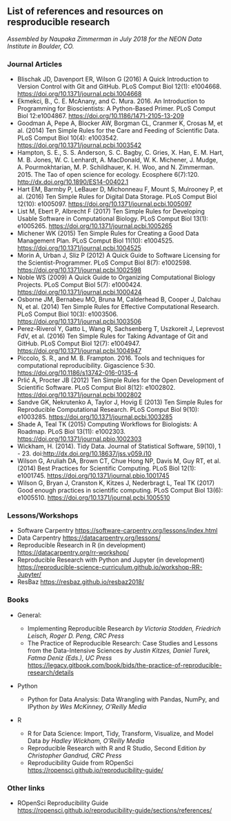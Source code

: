 ## List of references and resources on resproducible research

*Assembled by Naupaka Zimmerman in July 2018 for the  NEON Data Institute in Boulder, CO.*

### Journal Articles

* Blischak JD, Davenport ER, Wilson G (2016) A Quick Introduction to Version Control with Git and GitHub. PLoS Comput Biol 12(1): e1004668. https://doi.org/10.1371/journal.pcbi.1004668
* Ekmekci, B., C. E. McAnany, and C. Mura. 2016. An Introduction to Programming for Bioscientists: A Python-Based Primer. PLoS Comput Biol 12:e1004867. https://doi.org/10.1186/1471-2105-13-209
* Goodman A, Pepe A, Blocker AW, Borgman CL, Cranmer K, Crosas M, et al. (2014) Ten Simple Rules for the Care and Feeding of Scientific Data. PLoS Comput Biol 10(4): e1003542. https://doi.org/10.1371/journal.pcbi.1003542
* Hampton, S. E., S. S. Anderson, S. C. Bagby, C. Gries, X. Han, E. M. Hart, M. B. Jones, W. C. Lenhardt, A. MacDonald, W. K. Michener, J. Mudge, A. Pourmokhtarian, M. P. Schildhauer, K. H. Woo, and N. Zimmerman. 2015. The Tao of open science for ecology. Ecosphere 6(7):120. http://dx.doi.org/10.1890/ES14-00402.1
* Hart EM, Barmby P, LeBauer D, Michonneau F, Mount S, Mulrooney P, et al. (2016) Ten Simple Rules for Digital Data Storage. PLoS Comput Biol 12(10): e1005097. https://doi.org/10.1371/journal.pcbi.1005097
* List M, Ebert P, Albrecht F (2017) Ten Simple Rules for Developing Usable Software in Computational Biology. PLoS Comput Biol 13(1): e1005265. https://doi.org/10.1371/journal.pcbi.1005265
* Michener WK (2015) Ten Simple Rules for Creating a Good Data Management Plan. PLoS Comput Biol 11(10): e1004525. https://doi.org/10.1371/journal.pcbi.1004525
* Morin A, Urban J, Sliz P (2012) A Quick Guide to Software Licensing for the Scientist-Programmer. PLoS Comput Biol 8(7): e1002598. https://doi.org/10.1371/journal.pcbi.1002598
* Noble WS (2009) A Quick Guide to Organizing Computational Biology Projects. PLoS Comput Biol 5(7): e1000424. https://doi.org/10.1371/journal.pcbi.1000424
* Osborne JM, Bernabeu MO, Bruna M, Calderhead B, Cooper J, Dalchau N, et al. (2014) Ten Simple Rules for Effective Computational Research. PLoS Comput Biol 10(3): e1003506. https://doi.org/10.1371/journal.pcbi.1003506
* Perez-Riverol Y, Gatto L, Wang R, Sachsenberg T, Uszkoreit J, Leprevost FdV, et al. (2016) Ten Simple Rules for Taking Advantage of Git and GitHub. PLoS Comput Biol 12(7): e1004947. https://doi.org/10.1371/journal.pcbi.1004947
* Piccolo, S. R., and M. B. Frampton. 2016. Tools and techniques for computational reproducibility. Gigascience 5:30. https://doi.org/10.1186/s13742-016-0135-4
* Prlić A, Procter JB (2012) Ten Simple Rules for the Open Development of Scientific Software. PLoS Comput Biol 8(12): e1002802. https://doi.org/10.1371/journal.pcbi.1002802
* Sandve GK, Nekrutenko A, Taylor J, Hovig E (2013) Ten Simple Rules for Reproducible Computational Research. PLoS Comput Biol 9(10): e1003285. https://doi.org/10.1371/journal.pcbi.1003285
* Shade A, Teal TK (2015) Computing Workflows for Biologists: A Roadmap. PLoS Biol 13(11): e1002303. https://doi.org/10.1371/journal.pbio.1002303
* Wickham, H. (2014). Tidy Data. Journal of Statistical Software, 59(10), 1 - 23. doi:http://dx.doi.org/10.18637/jss.v059.i10
* Wilson G, Aruliah DA, Brown CT, Chue Hong NP, Davis M, Guy RT, et al. (2014) Best Practices for Scientific Computing. PLoS Biol 12(1): e1001745. https://doi.org/10.1371/journal.pbio.1001745
* Wilson G, Bryan J, Cranston K, Kitzes J, Nederbragt L, Teal TK (2017) Good enough practices in scientific computing. PLoS Comput Biol 13(6): e1005510. https://doi.org/10.1371/journal.pcbi.1005510


### Lessons/Workshops

* Software Carpentry https://software-carpentry.org/lessons/index.html
* Data Carpentry https://datacarpentry.org/lessons/
* Reproducible Research in R (in development) https://datacarpentry.org/rr-workshop/
* Reproducible Research with Python and Jupyter (in development) https://reproducible-science-curriculum.github.io/workshop-RR-Jupyter/
* ResBaz https://resbaz.github.io/resbaz2018/

### Books

* General:
  * Implementing Reproducible Research *by Victoria Stodden, Friedrich Leisch, Roger D. Peng, CRC Press*
  * The Practice of Reproducible Research: Case Studies and Lessons from the Data-Intensive Sciences *by Justin Kitzes, Daniel Turek, Fatma Deniz (Eds.), UC Press* https://legacy.gitbook.com/book/bids/the-practice-of-reproducible-research/details

* Python
  * Python for Data Analysis: Data Wrangling with Pandas, NumPy, and IPython *by Wes McKinney, O'Reilly Media*

* R
  * R for Data Science: Import, Tidy, Transform, Visualize, and Model Data *by Hadley Wickham, O'Reilly Media*
  * Reproducible Research with R and R Studio, Second Edition *by Christopher Gandrud, CRC Press*
  * Reproducibility Guide from ROpenSci https://ropensci.github.io/reproducibility-guide/

### Other links

* ROpenSci Reproducibility Guide https://ropensci.github.io/reproducibility-guide/sections/references/
